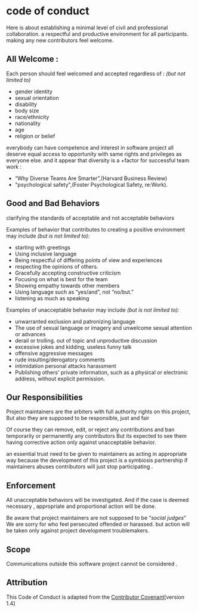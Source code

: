 # code of conduct
Here is about establishing a minimal level of civil and professional collaboration.
a respectful and productive environment for all participants.
making any new contributors feel welcome.


## All Welcome :
Each person should feel welcomed and accepted regardless of : *(but not limited to)*
 - gender identity
 - sexual orientation
 - disability
 - body size
 - race/ethnicity
 - nationality
 -  age
 -  religion or belief

everybody can have competence and interest in software project
all deserve equal access to opportunity with same rights and privileges as everyone else.
and it appear that diversity is a +factor for successful team work :
 - “Why Diverse Teams Are Smarter”,(Harvard Business Review)
 - "psychological safety",(Foster Psychological Safety, re:Work).


## Good and Bad Behaviors
clarifying the standards of acceptable and not acceptable behaviors

Examples of behavior that contributes to creating a positive environment may include *(but is not limited to)*:
* starting with greetings
* Using inclusive language
* Being respectful of differing points of view and experiences
*  respecting the opinions of others.
* Gracefully accepting constructive criticism
* Focusing on what is best for the team
* Showing empathy towards other members
* Using language such as “yes/and”, not “no/but.”
* listening as much as speaking

Examples of unacceptable behavior may include *(but is not limited to)*:
* unwarranted exclusion and patronizing language
* The use of sexual language or imagery and unwelcome sexual attention or advances
* derail or trolling. out of topic and unproductive discussion
* excessive jokes and kidding, useless funny talk
* offensive aggressive messages
* rude insulting/derogatory comments
* intimidation personal attacks harassment
* Publishing others' private information, such as a physical or electronic address, without explicit permission.


## Our Responsibilities
Project maintainers are the arbiters with full authority rights on this project,
But also they are supposed to be responsible, just and fair

Of course they can remove, edit, or reject any contributions and ban temporarily or permanently any contributors
But its expected to see them having corrective action only against unacceptable behavior.

an essential trust need to be given to maintainers as acting in appropriate way
because the development of this project is a symbiosis partnership 
if maintainers abuses contributors will just stop participating .


## Enforcement
All unacceptable behaviors will be investigated.
And if the case is deemed necessary , appropriate and proportional action will be done.

Be aware that project maintainers  are not supposed to be “*social judges*”
We are sorry for who feel persecuted offended or harassed.
but action will be taken only against project development troublemakers.


## Scope
Communications outside this software project cannot be considered .


## Attribution
This Code of Conduct is adapted from the [Contributor Covenant](https://www.contributor-covenant.org/version/1/4/code-of-conduct.html)[version 1.4]

